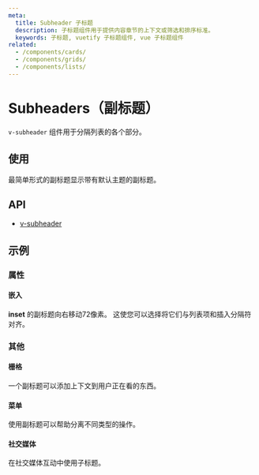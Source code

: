```yaml
---
meta:
  title: Subheader 子标题
  description: 子标题组件用于提供内容章节的上下文或筛选和排序标准。
  keywords: 子标题, vuetify 子标题组件, vue 子标题组件
related:
  - /components/cards/
  - /components/grids/
  - /components/lists/
---
```


# Subheaders（副标题）

`v-subheader` 组件用于分隔列表的各个部分。

<entry-ad />

## 使用

最简单形式的副标题显示带有默认主题的副标题。

<example file="v-subheader/usage" />

## API

- [v-subheader](/api/v-subheader)

<inline-api page="components/subheaders" />

## 示例

### 属性

#### 嵌入

**inset** 的副标题向右移动72像素。 这使您可以选择将它们与列表项和插入分隔符对齐。

<example file="v-subheader/prop-inset" />

### 其他

#### 栅格

一个副标题可以添加上下文到用户正在看的东西。

<example file="v-subheader/misc-grid" />

#### 菜单

使用副标题可以帮助分离不同类型的操作。

<example file="v-subheader/misc-menu" />

#### 社交媒体

在社交媒体互动中使用子标题。

<example file="v-subheader/misc-social-media" />

<backmatter />
